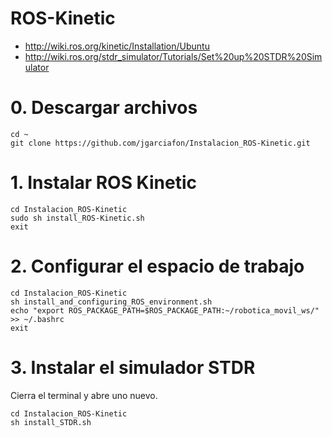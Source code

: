 # ROS-Kinetic
- http://wiki.ros.org/kinetic/Installation/Ubuntu
- http://wiki.ros.org/stdr_simulator/Tutorials/Set%20up%20STDR%20Simulator
# 0. Descargar archivos
```
cd ~
git clone https://github.com/jgarciafon/Instalacion_ROS-Kinetic.git
```
# 1. Instalar ROS Kinetic
```
cd Instalacion_ROS-Kinetic
sudo sh install_ROS-Kinetic.sh
exit
```
# 2. Configurar el espacio de trabajo
```
cd Instalacion_ROS-Kinetic
sh install_and_configuring_ROS_environment.sh
echo "export ROS_PACKAGE_PATH=$ROS_PACKAGE_PATH:~/robotica_movil_ws/" >> ~/.bashrc
exit
```
# 3. Instalar el simulador STDR
Cierra el terminal y abre uno nuevo.
```
cd Instalacion_ROS-Kinetic
sh install_STDR.sh
```

